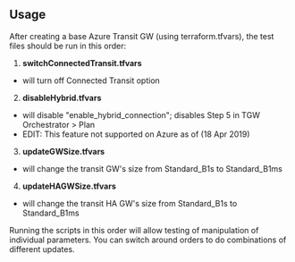 Usage
-----------
After creating a base Azure Transit GW (using terraform.tfvars), the test files should be run in this order:

1. **switchConnectedTransit.tfvars**
  * will turn off Connected Transit option
2. **disableHybrid.tfvars**
  * will disable "enable_hybrid_connection"; disables Step 5 in TGW Orchestrator > Plan
  * EDIT: This feature not supported on Azure as of (18 Apr 2019)
3. **updateGWSize.tfvars**
  * will change the transit GW's size from Standard_B1s to Standard_B1ms
4. **updateHAGWSize.tfvars**
  * will change the transit HA GW's size from Standard_B1s to Standard_B1ms

Running the scripts in this order will allow testing of manipulation of individual parameters.
You can switch around orders to do combinations of different updates.
